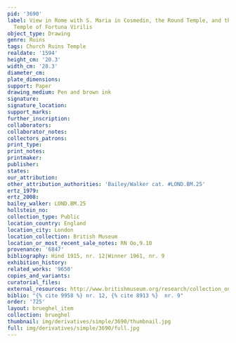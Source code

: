 ```yaml
---
pid: '3690'
label: View in Rome with S. Maria in Cosmedin, the Round Temple, and the So-Called
  Temple of Fortuna Virilis
object_type: Drawing
genre: Ruins
tags: Church Ruins Temple
realdate: '1594'
height_cm: '20.3'
width_cm: '28.3'
diameter_cm: 
plate_dimensions: 
support: Paper
drawing_medium: Pen and brown ink
signature: 
signature_location: 
support_marks: 
further_inscription: 
collaborators: 
collaborator_notes: 
collectors_patrons: 
print_type: 
print_notes: 
printmaker: 
publisher: 
states: 
our_attribution: 
other_attribution_authorities: 'Bailey/Walker cat. #LOND.BM.25'
ertz_1979: 
ertz_2008: 
bailey_walker: LOND.BM.25
hollstein_no: 
collection_type: Public
location_country: England
location_city: London
location_collection: British Museum
location_or_most_recent_sale_notes: RN Oo,9.10
provenance: '6847'
bibliography: Hind 1915, nr. 12|Winner 1961, nr. 9
exhibition_history: 
related_works: '9650'
copies_and_variants: 
curatorial_files: 
external_resources: http://www.britishmuseum.org/research/collection_online/collection_object_details.aspx?objectId=712304&partId=1&searchText=Oo%2C9.10&page=1
biblio: "{% cite 9958 %} nr. 12, {% cite 8913 %}  nr. 9"
order: '725'
layout: brueghel_item
collection: brueghel
thumbnail: img/derivatives/simple/3690/thumbnail.jpg
full: img/derivatives/simple/3690/full.jpg
---
```

